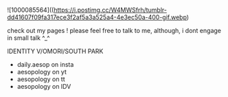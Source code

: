 ![1000085564]((https://i.postimg.cc/W4MWSfrh/tumblr-dd41607f09fa317ece3f2af5a3a525a4-4e3ec50a-400-gif.webp)

check out my pages !
please feel free to talk to me, although, i dont engage in small talk ^_^

IDENTITY V/OMORI/SOUTH PARK

- daily.aesop on insta
- aesopology on yt
- aesopology on tt
- aesopology on IDV
  
